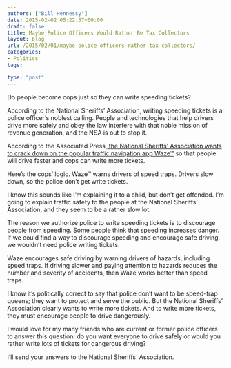 ```yaml
---
authors: ["Bill Hennessy"]
date: 2015-02-02 05:22:57+00:00
draft: false
title: Maybe Police Officers Would Rather Be Tax Collectors
layout: blog
url: /2015/02/01/maybe-police-officers-rather-tax-collectors/
categories:
- Politics
tags:

type: "post"
---
```


Do people become cops just so they can write speeding tickets?

According to the National Sheriffs’ Association, writing speeding tickets is a police officer’s noblest calling. People and technologies that help drivers drive more safely and obey the law interfere with that noble mission of revenue generation, and the NSA is out to stop it.

According to the Associated Press,[ the National Sheriffs’ Association wants to crack down on the popular traffic navigation app Waze™](https://www.yahoo.com/tech/s/us-sheriffs-expand-concerns-waze-mobile-traffic-app-083418026--politics.html) so that people will drive faster and cops can write more tickets.

Here’s the cops’ logic. Waze™ warns drivers of speed traps. Drivers slow down, so the police don’t get write tickets.

I know this sounds like I’m explaining it to a child, but don’t get offended. I’m going to explain traffic safety to the people at the National Sheriffs’ Association, and they seem to be a rather slow lot.

The reason we authorize police to write speeding tickets is to discourage people from speeding. Some people think that speeding increases danger. If we could find a way to discourage speeding and encourage safe driving, we wouldn’t need police writing tickets.

Waze encourages safe driving by warning drivers of hazards, including speed traps. If driving slower and paying attention to hazards reduces the number and severity of accidents, then Waze works better than speed traps.

I know it’s politically correct to say that police don’t want to be speed-trap queens; they want to protect and serve the public. But the National Sheriffs’ Association clearly wants to write more tickets. And to write more tickets, they must encourage people to drive dangerously.

I would love for my many friends who are current or former police officers to answer this question: do you want everyone to drive safely or would you rather write lots of tickets for dangerous driving?

I’ll send your answers to the National Sheriffs’ Association.
